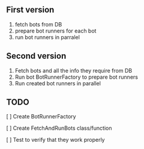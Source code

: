 ## First version

1. fetch bots from DB
2. prepare bot runners for each bot
3. run bot runners in parralel

## Second version

1. Fetch bots and all the info they require from DB
2. Run bot BotRunnerFactory to prepare bot runners
3. Run created bot runners in parallel

## TODO

[ ] Create BotRunnerFactory

[ ] Create FetchAndRunBots class/function

[ ] Test to verify that they work properly
